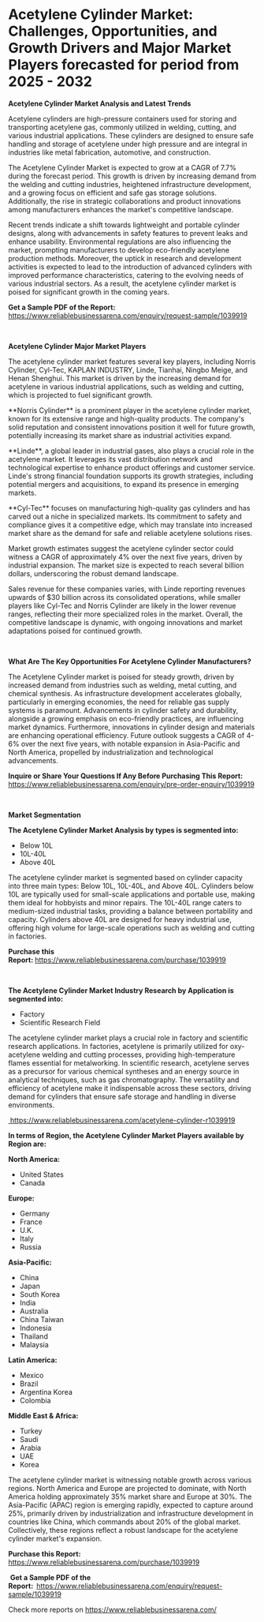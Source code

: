 <p><h1>Acetylene Cylinder Market: Challenges, Opportunities, and Growth Drivers and Major Market Players forecasted for period from 2025 - 2032</h1></p><p><strong>Acetylene Cylinder Market Analysis and Latest Trends</strong></p>
<p><p>Acetylene cylinders are high-pressure containers used for storing and transporting acetylene gas, commonly utilized in welding, cutting, and various industrial applications. These cylinders are designed to ensure safe handling and storage of acetylene under high pressure and are integral in industries like metal fabrication, automotive, and construction.</p><p>The Acetylene Cylinder Market is expected to grow at a CAGR of 7.7% during the forecast period. This growth is driven by increasing demand from the welding and cutting industries, heightened infrastructure development, and a growing focus on efficient and safe gas storage solutions. Additionally, the rise in strategic collaborations and product innovations among manufacturers enhances the market's competitive landscape.</p><p>Recent trends indicate a shift towards lightweight and portable cylinder designs, along with advancements in safety features to prevent leaks and enhance usability. Environmental regulations are also influencing the market, prompting manufacturers to develop eco-friendly acetylene production methods. Moreover, the uptick in research and development activities is expected to lead to the introduction of advanced cylinders with improved performance characteristics, catering to the evolving needs of various industrial sectors. As a result, the acetylene cylinder market is poised for significant growth in the coming years.</p></p>
<p><strong>Get a Sample PDF of the Report:&nbsp;</strong> <a href="https://www.reliablebusinessarena.com/enquiry/request-sample/1039919?utm_campaign=1892&utm_medium=2&utm_source=Github&utm_content=ia&utm_term=08042025&utm_id=acetylene-cylinder">https://www.reliablebusinessarena.com/enquiry/request-sample/1039919</a></p>
<p>&nbsp;</p>
<p><strong>Acetylene Cylinder Major Market Players</strong></p>
<p><p>The acetylene cylinder market features several key players, including Norris Cylinder, Cyl-Tec, KAPLAN INDUSTRY, Linde, Tianhai, Ningbo Meige, and Henan Shenghui. This market is driven by the increasing demand for acetylene in various industrial applications, such as welding and cutting, which is projected to fuel significant growth.</p><p>**Norris Cylinder** is a prominent player in the acetylene cylinder market, known for its extensive range and high-quality products. The company's solid reputation and consistent innovations position it well for future growth, potentially increasing its market share as industrial activities expand.</p><p>**Linde**, a global leader in industrial gases, also plays a crucial role in the acetylene market. It leverages its vast distribution network and technological expertise to enhance product offerings and customer service. Linde's strong financial foundation supports its growth strategies, including potential mergers and acquisitions, to expand its presence in emerging markets.</p><p>**Cyl-Tec** focuses on manufacturing high-quality gas cylinders and has carved out a niche in specialized markets. Its commitment to safety and compliance gives it a competitive edge, which may translate into increased market share as the demand for safe and reliable acetylene solutions rises.</p><p>Market growth estimates suggest the acetylene cylinder sector could witness a CAGR of approximately 4% over the next five years, driven by industrial expansion. The market size is expected to reach several billion dollars, underscoring the robust demand landscape.</p><p>Sales revenue for these companies varies, with Linde reporting revenues upwards of $30 billion across its consolidated operations, while smaller players like Cyl-Tec and Norris Cylinder are likely in the lower revenue ranges, reflecting their more specialized roles in the market. Overall, the competitive landscape is dynamic, with ongoing innovations and market adaptations poised for continued growth.</p></p>
<p>&nbsp;</p>
<p><strong>What Are The Key Opportunities For Acetylene Cylinder Manufacturers?</strong></p>
<p><p>The Acetylene Cylinder market is poised for steady growth, driven by increased demand from industries such as welding, metal cutting, and chemical synthesis. As infrastructure development accelerates globally, particularly in emerging economies, the need for reliable gas supply systems is paramount. Advancements in cylinder safety and durability, alongside a growing emphasis on eco-friendly practices, are influencing market dynamics. Furthermore, innovations in cylinder design and materials are enhancing operational efficiency. Future outlook suggests a CAGR of 4-6% over the next five years, with notable expansion in Asia-Pacific and North America, propelled by industrialization and technological advancements.</p></p>
<p><strong>Inquire or Share Your Questions If Any Before Purchasing This Report:</strong> <a href="https://www.reliablebusinessarena.com/enquiry/pre-order-enquiry/1039919?utm_campaign=1892&utm_medium=2&utm_source=Github&utm_content=ia&utm_term=08042025&utm_id=acetylene-cylinder">https://www.reliablebusinessarena.com/enquiry/pre-order-enquiry/1039919</a></p>
<p>&nbsp;</p>
<p><strong>Market Segmentation</strong></p>
<p><strong>The Acetylene Cylinder Market Analysis by types is segmented into:</strong></p>
<p><ul><li>Below 10L</li><li>10L-40L</li><li>Above 40L</li></ul></p>
<p><p>The acetylene cylinder market is segmented based on cylinder capacity into three main types: Below 10L, 10L-40L, and Above 40L. Cylinders below 10L are typically used for small-scale applications and portable use, making them ideal for hobbyists and minor repairs. The 10L-40L range caters to medium-sized industrial tasks, providing a balance between portability and capacity. Cylinders above 40L are designed for heavy industrial use, offering high volume for large-scale operations such as welding and cutting in factories.</p></p>
<p><strong>Purchase this Report:&nbsp;</strong><a href="https://www.reliablebusinessarena.com/purchase/1039919?utm_campaign=1892&utm_medium=2&utm_source=Github&utm_content=ia&utm_term=08042025&utm_id=acetylene-cylinder">https://www.reliablebusinessarena.com/purchase/1039919</a></p>
<p>&nbsp;</p>
<p><strong>The Acetylene Cylinder Market Industry Research by Application is segmented into:</strong></p>
<p><ul><li>Factory</li><li>Scientific Research Field</li></ul></p>
<p><p>The acetylene cylinder market plays a crucial role in factory and scientific research applications. In factories, acetylene is primarily utilized for oxy-acetylene welding and cutting processes, providing high-temperature flames essential for metalworking. In scientific research, acetylene serves as a precursor for various chemical syntheses and an energy source in analytical techniques, such as gas chromatography. The versatility and efficiency of acetylene make it indispensable across these sectors, driving demand for cylinders that ensure safe storage and handling in diverse environments.</p></p>
<p><a href="https://www.reliablebusinessarena.com/acetylene-cylinder-r1039919?utm_campaign=1892&utm_medium=2&utm_source=Github&utm_content=ia&utm_term=08042025&utm_id=acetylene-cylinder">&nbsp;https://www.reliablebusinessarena.com/acetylene-cylinder-r1039919</a></p>
<p><strong>In terms of Region, the Acetylene Cylinder Market Players available by Region are:</strong></p>
<p>
    <p> <strong> North America: </strong>
        <ul>
            <li>United States</li>
            <li>Canada</li>
        </ul>
        </p> 
    <p> <strong> Europe: </strong>
        <ul>
            <li>Germany</li>
            <li>France</li>
            <li>U.K.</li>
            <li>Italy</li>
            <li>Russia</li>
        </ul>
        </p> 
    <p> <strong> Asia-Pacific: </strong>
        <ul>
            <li>China</li>
            <li>Japan</li>
            <li>South Korea</li>
            <li>India</li>
            <li>Australia</li>
            <li>China Taiwan</li>
            <li>Indonesia</li>
            <li>Thailand</li>
            <li>Malaysia</li>
        </ul>
        </p> 
    <p> <strong> Latin America: </strong>
        <ul>
            <li>Mexico</li>
            <li>Brazil</li>
            <li>Argentina Korea</li>
            <li>Colombia</li>
        </ul>
        </p> 
    <p> <strong> Middle East & Africa: </strong>
        <ul>
            <li>Turkey</li>
            <li>Saudi</li>
            <li>Arabia</li>
            <li>UAE</li>
            <li>Korea</li>
        </ul>
    </p>
    </p>
<p><p>The acetylene cylinder market is witnessing notable growth across various regions. North America and Europe are projected to dominate, with North America holding approximately 35% market share and Europe at 30%. The Asia-Pacific (APAC) region is emerging rapidly, expected to capture around 25%, primarily driven by industrialization and infrastructure development in countries like China, which commands about 20% of the global market. Collectively, these regions reflect a robust landscape for the acetylene cylinder market's expansion.</p></p>
<p><strong>Purchase this Report: </strong><a href="https://www.reliablebusinessarena.com/purchase/1039919?utm_campaign=1892&utm_medium=2&utm_source=Github&utm_content=ia&utm_term=08042025&utm_id=acetylene-cylinder">https://www.reliablebusinessarena.com/purchase/1039919</a></p>
<p>&nbsp;<strong>Get a Sample PDF of the Report:&nbsp;&nbsp;</strong><a href="https://www.reliablebusinessarena.com/enquiry/request-sample/1039919?utm_campaign=1892&utm_medium=2&utm_source=Github&utm_content=ia&utm_term=08042025&utm_id=acetylene-cylinder">https://www.reliablebusinessarena.com/enquiry/request-sample/1039919</a></p>
<p><strong></strong></p>
<p>Check more reports on <a href="https://www.reliablebusinessarena.com/?utm_campaign=1892&utm_medium=2&utm_source=Github&utm_content=ia&utm_term=08042025&utm_id=acetylene-cylinder">https://www.reliablebusinessarena.com/</a></p>